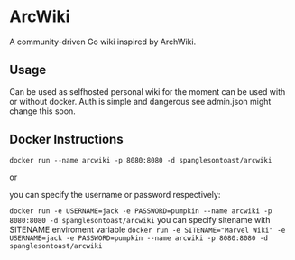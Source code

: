 # ArcWiki
A community-driven Go wiki inspired by ArchWiki.

## Usage
Can be used as selfhosted personal wiki for the moment can be used with or without docker. 
Auth is simple and dangerous see admin.json might change this soon.

## Docker Instructions

``` docker run --name arcwiki -p 8080:8080 -d spanglesontoast/arcwiki ```

or

you can specify the username or password respectively:

``` docker run -e USERNAME=jack -e PASSWORD=pumpkin --name arcwiki -p 8080:8080 -d spanglesontoast/arcwiki ```
you can specify sitename with SITENAME enviroment variable
``` docker run -e SITENAME="Marvel Wiki" -e USERNAME=jack -e PASSWORD=pumpkin --name arcwiki -p 8080:8080 -d spanglesontoast/arcwiki ```
